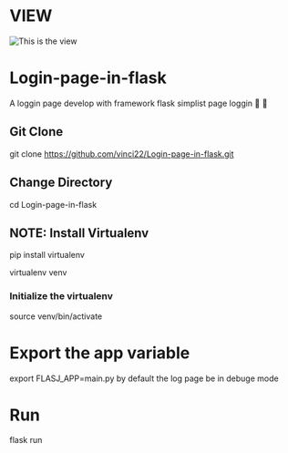 
# VIEW 

![This is the view](./LOG.png)

# Login-page-in-flask
A loggin page develop with framework flask
simplist page loggin 
:page_facing_up:
:page_facing_up:
 
## Git Clone
git clone https://github.com/vinci22/Login-page-in-flask.git

## Change Directory 
cd Login-page-in-flask

## NOTE: Install Virtualenv 
pip install virtualenv

virtualenv venv

### Initialize the virtualenv 
source venv/bin/activate

# Export the app variable 
export FLASJ_APP=main.py
by default the log page be in debuge mode 

# Run 
flask run 




